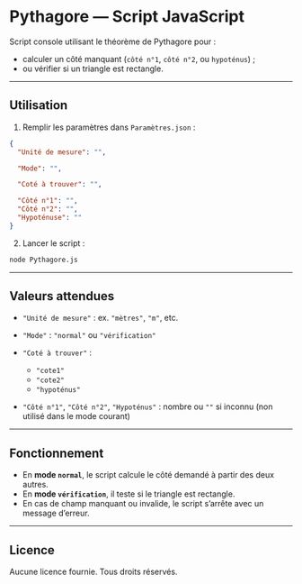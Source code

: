 # Pythagore — Script JavaScript

Script console utilisant le théorème de Pythagore pour :

- calculer un côté manquant (`côté n°1`, `côté n°2`, ou `hypoténus`) ;
- ou vérifier si un triangle est rectangle.

---

## Utilisation

1. Remplir les paramètres dans `Paramètres.json` :

```json
{
  "Unité de mesure": "",

  "Mode": "",

  "Coté à trouver": "",

  "Côté n°1": "",
  "Côté n°2": "",
  "Hypoténuse": ""
}
```


2. Lancer le script :

```bash
node Pythagore.js
```

---

## Valeurs attendues

- `"Unité de mesure"` : ex. `"mètres"`, `"m"`, etc.
- `"Mode"` : `"normal"` ou `"vérification"`
- `"Coté à trouver"` :
  - `"cote1"`
  - `"cote2"`
  - `"hypoténus"`

- `"Côté n°1"`, `"Côté n°2"`, `"Hypoténus"` : nombre ou `""` si inconnu (non utilisé dans le mode courant)

---

## Fonctionnement

- En **mode `normal`**, le script calcule le côté demandé à partir des deux autres.
- En **mode `vérification`**, il teste si le triangle est rectangle.
- En cas de champ manquant ou invalide, le script s’arrête avec un message d’erreur.

---

## Licence

Aucune licence fournie. Tous droits réservés.
